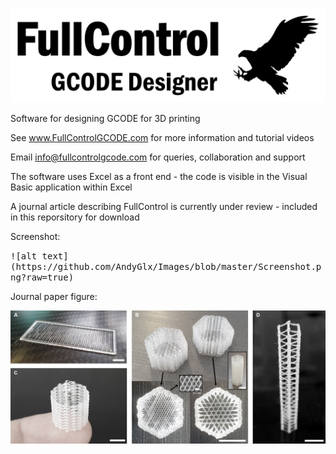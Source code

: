 ![alt text](https://github.com/AndyGlx/Images/blob/master/Logo%20(white%20BG).png?raw=true)

Software for designing GCODE for 3D printing

See www.FullControlGCODE.com for more information and tutorial videos

Email info@fullcontrolgcode.com for queries, collaboration and support


The software uses Excel as a front end - the code is visible in the Visual Basic application within Excel

A journal article describing FullControl is currently under review - included in this reporsitory for download



Screenshot:

<kbd>
![alt text](https://github.com/AndyGlx/Images/blob/master/Screenshot.png?raw=true)
</kbd>


Journal paper figure:

![alt text](https://github.com/AndyGlx/Images/blob/master/Final%20figure.jpg?raw=true)
